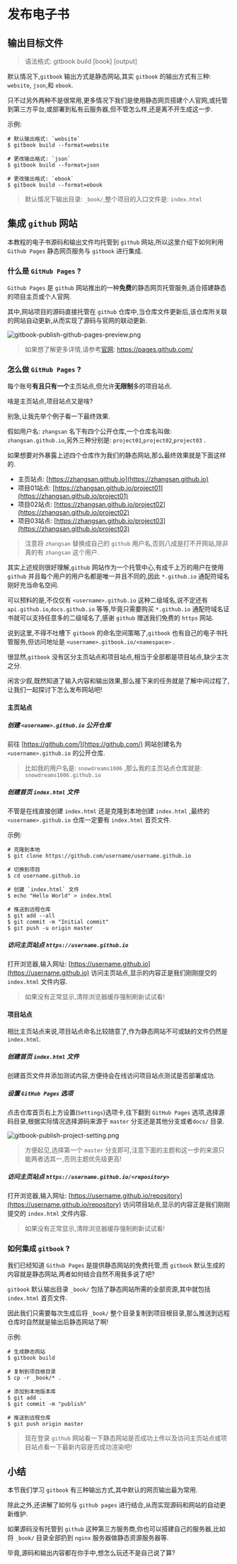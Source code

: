 # 发布电子书

## 输出目标文件

> 语法格式: gitbook build [book] [output]

默认情况下,`gitbook` 输出方式是静态网站,其实 `gitbook` 的输出方式有三种: `website`, `json`,和 `ebook`.

只不过另外两种不是很常用,更多情况下我们是使用静态网页搭建个人官网,或托管到第三方平台,或部署到私有云服务器,但不管怎么样,还是离不开生成这一步.

示例:

```
# 默认输出格式: `website`
$ gitbook build --format=website

# 更改输出格式: `json`
$ gitbook build --format=json

# 更改输出格式: `ebook`
$ gitbook build --format=ebook
```

> 默认情况下输出目录: `_book/`,整个项目的入口文件是: `index.html`

## 集成 `github` 网站

本教程的电子书源码和输出文件均托管到 `github` 网站,所以这里介绍下如何利用 `Github Pages` 静态网页服务与 `gitbook` 进行集成.

### 什么是 `GitHub Pages` ?

`Github Pages` 是 `github` 网站推出的一种**免费**的静态网页托管服务,适合搭建静态的项目主页或个人官网.

其中,网站项目的源码直接托管在 `github` 仓库中,当仓库文件更新后,该仓库所关联的网站自动更新,从而实现了源码与官网的联动更新.

![gitbook-publish-github-pages-preview.png](./images/gitbook-publish-github-pages-preview.png)

> 如果想了解更多详情,请参考[官网](https://pages.github.com/): https://pages.github.com/

### 怎么做 `GitHub Pages` ?

每个账号**有且只有一个**主页站点,但允许**无限制**多的项目站点.

啥是主页站点,项目站点又是啥?

别急,让我先举个例子看一下最终效果.

假如用户名: `zhangsan` 名下有四个公开仓库,一个仓库名叫做: `zhangsan.github.io`,另外三种分别是: `project01`,`project02`,`project03` .

如果想要对外暴露上述四个仓库作为我们的静态网站,那么最终效果就是下面这样的.

- 主页站点: [https://zhangsan.github.io](https://zhangsan.github.io)
- 项目01站点: [https://zhangsan.github.io/project01](https://zhangsan.github.io/project01)
- 项目02站点: [https://zhangsan.github.io/project02](https://zhangsan.github.io/project02)
- 项目03站点: [https://zhangsan.github.io/project03](https://zhangsan.github.io/project03)

> 注意将 `zhangsan` 替换成自己的 `github` 用户名,否则八成是打不开网站,除非真的有 `zhangsan` 这个用户.

其实上述规则很好理解,`github` 网站作为一个托管中心,有成千上万的用户在使用 `github` 并且每个用户的用户名都是唯一并且不同的,因此 `*.github.io` 通配符域名刚好充当命名空间.

可以预料的是,不仅仅有 `<username>.github.io` 这种二级域名,说不定还有 `api.github.io`,`docs.github.io` 等等,毕竟只需要购买 `*.github.io` 通配符域名证书就可以支持任意多的二级域名了,感谢 `github` 赠送我们免费的 `https` 网站.

说到这里,不得不吐槽下 `gitbook` 的命名空间策略了,`gitbook` 也有自己的电子书托管服务,但访问地址是 `<username>.gitbook.io/<namespace>` .

很显然,`gitbook` 没有区分主页站点和项目站点,相当于全部都是项目站点,缺少主次之分.

闲言少叙,既然知道了输入内容和输出效果,那么接下来的任务就是了解中间过程了,让我们一起探讨下怎么发布网站吧!

#### 主页站点

##### 创建 `<username>.github.io` 公开仓库

前往 [https://github.com/](https://github.com/) 网站创建名为 `<username>.github.io` 的公开仓库.

> 比如我的用户名是: `snowdreams1006` ,那么我的主页站点仓库就是: `snowdreams1006.github.io`

##### 创建首页 `index.html` 文件

不管是在线直接创建 `index.html` 还是克隆到本地创建 `index.html` ,最终的 `<username>.github.io` 仓库一定要有 `index.html` 首页文件.

示例:

```
# 克隆到本地
$ git clone https://github.com/username/username.github.io

# 切换到项目
$ cd username.github.io

# 创建 `index.html` 文件
$ echo "Hello World" > index.html

# 推送到远程仓库
$ git add --all
$ git commit -m "Initial commit"
$ git push -u origin master
```

##### 访问主页站点 `https://username.github.io`

打开浏览器,输入网址: [https://username.github.io](https://username.github.io) 访问主页站点,显示的内容正是我们刚刚提交的 `index.html` 文件内容.

> 如果没有正常显示,清除浏览器缓存强制刷新试试看!

#### 项目站点     

相比主页站点来说,项目站点命名比较随意了,作为静态网站不可或缺的文件仍然是 `index.html`.

##### 创建首页 `index.html` 文件

创建首页文件并添加测试内容,方便待会在线访问项目站点测试是否部署成功.

##### 设置 `GitHub Pages` 选项

点击仓库首页右上方设置(`Settings`)选项卡,往下翻到 `GitHub Pages` 选项,选择源码目录,根据实际情况选择源码来源于 `master` 分支还是其他分支或者`docs/` 目录.

![gitbook-publish-project-setting.png](./images/gitbook-publish-project-setting.png)

> 方便起见,选择第一个 `master` 分支即可,注意下面的主题和这一步的来源只能两者选其一,否则主题优先级更高!

##### 访问主页站点 `https://username.github.io/<repository>`

打开浏览器,输入网址: [https://username.github.io/repository](https://username.github.io/repository) 访问项目站点,显示的内容正是我们刚刚提交的 `index.html` 文件内容.

> 如果没有正常显示,清除浏览器缓存强制刷新试试看!

### 如何集成 `gitbook` ?

我们已经知道 `Github Pages` 是提供静态网站的免费托管,而 `gitbook` 默认生成的内容就是静态网站,两者如何结合自然不用我多说了吧?

`gitbook` 默认输出目录 `_book/` 包括了静态网站所需的全部资源,其中就包括 `index.html` 首页文件.

因此我们只需要每次生成后将 `_book/` 整个目录复制到项目根目录,那么推送到远程仓库时自然就是输出后静态网站了啊!

示例:

```
# 生成静态网站
$ gitbook build

# 复制到项目根目录
$ cp -r _book/* .

# 添加到本地版本库
$ git add .
$ git commit -m "publish"

# 推送到远程仓库
$ git push origin master
```

> 现在登录 `github` 网站看一下静态网站是否成功上传以及访问主页站点或项目站点看一下最新内容是否成功渲染吧!

## 小结

本节我们学习 `gitbook` 有三种输出方式,其中默认的网页输出最为常用.

除此之外,还讲解了如何与 `github pages` 进行结合,从而实现源码和网站的自动更新维护.

如果源码没有托管到 `github` 这种第三方服务商,你也可以搭建自己的服务器,比如将 `_book/` 目录全部扔到 `nginx` 服务器做静态资源服务器等.

毕竟,源码和输出内容都在你手中,想怎么玩还不是自己说了算?
